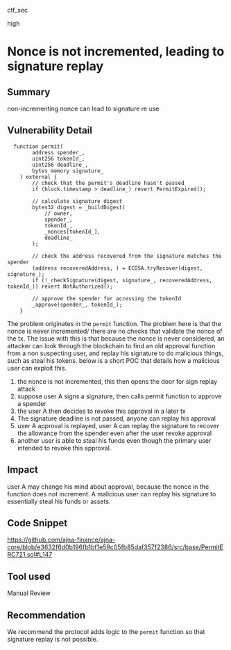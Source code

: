 ctf_sec

high

# Nonce is not incremented, leading to signature replay

## Summary
non-incrementing nonce can lead to signature re use
## Vulnerability Detail
```solidity
  function permit(
        address spender_,
        uint256 tokenId_,
        uint256 deadline_,
        bytes memory signature_
    ) external {
        // check that the permit's deadline hasn't passed
        if (block.timestamp > deadline_) revert PermitExpired();

        // calculate signature digest
        bytes32 digest = _buildDigest(
            // owner,
            spender_,
            tokenId_,
            _nonces[tokenId_],
            deadline_
        );

        // check the address recovered from the signature matches the spender
        (address recoveredAddress, ) = ECDSA.tryRecover(digest, signature_);
        if (!_checkSignature(digest, signature_, recoveredAddress, tokenId_)) revert NotAuthorized();

        // approve the spender for accessing the tokenId
        _approve(spender_, tokenId_);
    }
```
The problem originates in the `permit` function. The problem here is that the nonce is never incremented/ there are no checks that validate the nonce of the tx. The issue with this is that because the nonce is never considered, an attacker can look through the blockchain to find an old approval function from a non suspecting user, and replay his signature to do malicious things, such as steal his tokens.
below is a short POC that details how a malicious user can exploit this.

1. the nonce is not incremented, this then opens the door for sign replay attack
2. suppose user A signs a signature, then calls permit function to approve a spender
3. the user A then decides to revoke this approval in a later tx
4. The signature deadline is not passed, anyone can replay his approval
5. user A approval is replayed, user A can replay the signature to recover the allowance from the spender even after the user revoke approval
6. another user is able to steal his funds even though the primary user intended to revoke this approval.
## Impact
user A may change his mind about approval, because the nonce in the function does not increment. A malicious user can replay his signature to essentially steal his funds or assets.
## Code Snippet
https://github.com/ajna-finance/ajna-core/blob/e3632f6d0b196fb1bf1e59c05fb85daf357f2386/src/base/PermitERC721.sol#L147
## Tool used

Manual Review

## Recommendation
We recommend the protocol adds logic to the `permit` function so that signature replay is not possible.